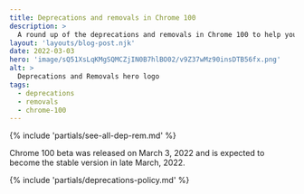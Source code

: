 ```yaml
---
title: Deprecations and removals in Chrome 100
description: >
  A round up of the deprecations and removals in Chrome 100 to help you plan.
layout: 'layouts/blog-post.njk'
date: 2022-03-03
hero: 'image/sQ51XsLqKMgSQMCZjIN0B7hlBO02/v9Z37wMz90insDTB56fx.png'
alt: >
  Deprecations and Removals hero logo
tags:
  - deprecations
  - removals
  - chrome-100
---
```


{% include 'partials/see-all-dep-rem.md' %}

Chrome 100 beta was released on March 3, 2022 and is expected to become the
stable version in late March, 2022.



{% include 'partials/deprecations-policy.md' %}
